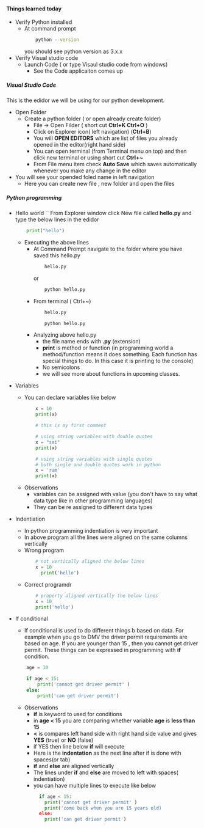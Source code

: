 #### Things learned today

* Verify Python installed
    * At command prompt
        ```cmd
            python --version
        ```
        you should see python version as 3.x.x
* Verify Visual studio code
    * Launch Code ( or type Visaul studio code from windows)
        * See the Code applicaiton comes up

##### Visual Studio Code
This is the edidor we will be using for our python development.

* Open Folder
    * Create a python folder ( or open already create folder)
        * File -> Open Filder  ( short cut **Ctrl+K Ctrl+O** )
        * Click on Explorer icon( left navigation) (**Ctrl+B**)
        * You will __OPEN EDITORS__ which are list of files you already opened in the editor(right hand side)
        * You can open terminal (from Terminal menu on top) and then click new terminal or using short cut **Ctrl+~**
        * From File menu item check __Auto Save__ which saves automatically whenever you make any change in the editor
* You will see your opended foled name in left     navigation 
    * Here you can create new file , new folder and open the files

##### Python programming

* Hello world
    ``
    From Explorer window click New file called __hello.py__ and type the below lines in the edidor
    ```python
        print("hello")
    ```

    * Executing the above lines
        * At Command Prompt navigate to the folder where you have saved this hello.py
            ```cmd
                hello.py
            ```
            or
            ```cmd
                python hello.py
            ```
        * From terminal ( Ctrl+~)
            ```cmd
                hello.py
            ```
            ```cmd
                python hello.py
            ```
        * Analyzing above hello.py
            * the file name ends with __.py__ (extension)
            * __print__ is method or function (in programming world a method/function means it does something. Each function has special things to do. In this case it is printing to the console)
            * No semicolons
            * we will see more about functions in upcoming classes.
* Variables
    * You can declare variables like below
        ```python
            x = 10
            print(x)

            # this is my first comment

            # using string variables with double quotes
            x = "sai"
            print(x)

            # using string variables with single quotes
            # both single and double quotes work in python
            x = 'ram'
            print(x)

        ```            
    * Observations
        * variables can be assigned with value (you don't have to say what data type like in other programming languages)
        * They can be re assigned to different data types
* Indentiation
    * In python programming indentiation is very important
    * In above program all the lines were aligned on the same columns vertically
    * Wrong program
        ```python
            # not vertically aligned the below lines
            x = 10
              print('hello')
        ```
    * Correct programdr
        ```python
            # property aligned vertically the below lines
            x = 10
            print('hello')
        ```
* If conditional
    * If conditional is used to do different things b based on data. For example when you go to DMV the driver permit requirements are based on age. If you are younger than 15 , then you cannot get driver permit. These things can be expressed in programming with __if__ condition.

    ```python
        age = 10

        if age < 15:
            print('cannot get driver permit' )
        else:
            print('can get driver permit')
    ```
    * Observations
        * __if__ is keyword to used for conditions
        * in __age < 15__  you are comparing whether variable __age__ is __less than__ __15__
        * __<__ is compares left hand side with right hand side value and gives __YES__ (true) or __NO__ (false)
        * if YES then line below __if__ will execute
        * Here is the __indentation__ as the next line after if is done with spaces(or tab)
        * __if__ and __else__ are aligned vertically
        * The lines under __if__ and __else__ are moved to left with spaces( indentiation)
        * you can have multiple lines to execute like below
            ```python
              if age < 15:
                print('cannot get driver permit' )
                print('come back when you are 15 years old)
              else:
                print('can get driver permit')
            ```
